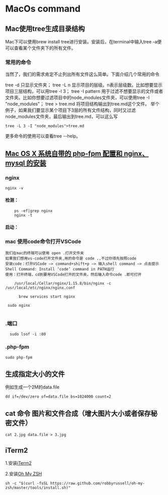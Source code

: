 # MacOs command
## Mac使用tree生成目录结构
Mac下可以使用brew install tree进行安装。安装后，在terminal中输入tree -a便可以查看某个文件夹下的所有文件。

### 常用的命令
当然了，我们的需求肯定不止列出所有文件这么简单。下面介绍几个常用的命令

tree -d 只显示文件夹；
tree -L n 显示项目的层级。n表示层级数。比如想要显示项目三层结构，可以用tree -l 3；
tree -I pattern 用于过滤不想要显示的文件或者文件夹。比如你想要过滤项目中的node_modules文件夹，可以使用tree -I "node_modules"；
tree > tree.md 将项目结构输出到tree.md这个文件。
举个例子，如果我们要显示某个项目下3层的所有文件结构，同时又过滤node_modules文件夹，最后输出到tree.md，可以这么写

```
tree -L 3 -I "node_modules">tree.md
```


更多命令的使用可以查看tree --help。

## [Mac OS X 系统自带的 php-fpm 配置和 nginx、mysql 的安装](https://lzw.me/a/mac-osx-php-fpm-nginx-mysql.html)
### nginx 

``` 
nginx -v

```
#### 检测：
```
    ps -ef|grep nginx
    nginx -t
```
    
  #### 启动：


### mac 使用code命令打开VSCode

```
我们在mac的终端可以使用 open .打开文件夹
如果我们想用vs-code打开文件夹,用的命令是 code .,不过你得先按照code
安装code：打开VSCode –> command+shift+p –> 输入shell command –> 点击提示Shell Command: Install ‘code’ command in PATH运行
使用：打开终端，cd到要用VSCode打开的文件夹，然后输入命令code .即可打开

```
    
```
    /usr/local/Cellar/nginx/1.15.8/bin/nginx -c /usr/local/etc/nginx/nginx.conf
```
    
```
      brew services start nginx
```
```
 sudo nginx
   
```
    
 ### .端口
```
  sudo lsof -i :80
```
### .php-fpm
   
```
sudo php-fpm
```

## 生成指定大小的文件

例如生成一个2M的data.file
```
dd if=/dev/zero of=data.file bs=1024000 count=2
```

## cat 命令 图片和文件合成（增大图片大小或者保存秘密文件）

```
cat 2.jpg data.file > 3.jpg
```


## iTerm2

1.安装[iTerm2](https://www.iterm2.com/downloads.html)

2.安装[Oh My ZSH](https://ohmyz.sh/)

```
sh -c "$(curl -fsSL https://raw.github.com/robbyrussell/oh-my-zsh/master/tools/install.sh)"
```
    

